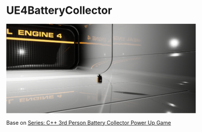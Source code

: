 # UE4BatteryCollector

![](screenShot1.jpg)

Base on [Series: C++ 3rd Person Battery Collector Power Up Game](http://docs-origin.unrealengine.com/latest/INT/Videos/PLZlv_N0_O1gYup-gvJtMsgJqnEB_dGiM4/mSRov77hNR4/index.html)


